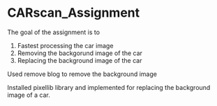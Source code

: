 # CARscan_Assignment
The goal of the assignment is to 
1. Fastest processing the car image
2. Removing the backgorund image of the car
3. Replacing the background image of the car

Used remove blog to remove the background image

Installed pixellib library and implemented for replacing the background image of a car.
